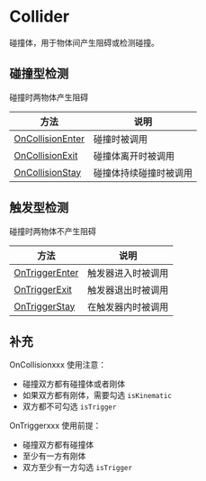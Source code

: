 # Collider

碰撞体，用于物体间产生阻碍或检测碰撞。

## 碰撞型检测

碰撞时两物体产生阻碍

| 方法                                      | 说明                   |
| ----------------------------------------- | ---------------------- |
| [OnCollisionEnter](./OnCollisionEnter.md) | 碰撞时被调用           |
| [OnCollisionExit](./OnCollisionExit.md)   | 碰撞体离开时被调用     |
| [OnCollisionStay](./OnCollisionStay.md)   | 碰撞体持续碰撞时被调用 |

## 触发型检测

碰撞时两物体不产生阻碍

| 方法                                  | 说明               |
| ------------------------------------- | ------------------ |
| [OnTriggerEnter](./OnTriggerEnter.md) | 触发器进入时被调用 |
| [OnTriggerExit](./OnTriggerExit.md)   | 触发器退出时被调用 |
| [OnTriggerStay](./OnTriggerStay.md)   | 在触发器内时被调用 |

## 补充

OnCollisionxxx 使用注意：

* 碰撞双方都有碰撞体或者刚体
* 如果双方都有刚体，需要勾选 `isKinematic`
* 双方都不可勾选 `isTrigger`

OnTriggerxxx 使用前提：

* 碰撞双方都有碰撞体
* 至少有一方有刚体
* 双方至少有一方勾选 `isTrigger`